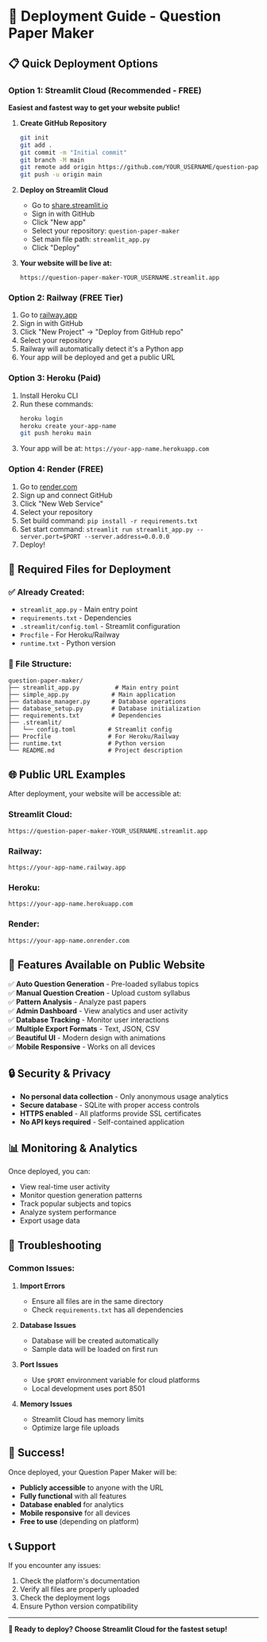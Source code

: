# 🚀 Deployment Guide - Question Paper Maker

## 📋 Quick Deployment Options

### Option 1: Streamlit Cloud (Recommended - FREE)
**Easiest and fastest way to get your website public!**

1. **Create GitHub Repository**
   ```bash
   git init
   git add .
   git commit -m "Initial commit"
   git branch -M main
   git remote add origin https://github.com/YOUR_USERNAME/question-paper-maker.git
   git push -u origin main
   ```

2. **Deploy on Streamlit Cloud**
   - Go to [share.streamlit.io](https://share.streamlit.io)
   - Sign in with GitHub
   - Click "New app"
   - Select your repository: `question-paper-maker`
   - Set main file path: `streamlit_app.py`
   - Click "Deploy"

3. **Your website will be live at:**
   ```
   https://question-paper-maker-YOUR_USERNAME.streamlit.app
   ```

### Option 2: Railway (FREE Tier)
1. Go to [railway.app](https://railway.app)
2. Sign in with GitHub
3. Click "New Project" → "Deploy from GitHub repo"
4. Select your repository
5. Railway will automatically detect it's a Python app
6. Your app will be deployed and get a public URL

### Option 3: Heroku (Paid)
1. Install Heroku CLI
2. Run these commands:
   ```bash
   heroku login
   heroku create your-app-name
   git push heroku main
   ```
3. Your app will be at: `https://your-app-name.herokuapp.com`

### Option 4: Render (FREE)
1. Go to [render.com](https://render.com)
2. Sign up and connect GitHub
3. Click "New Web Service"
4. Select your repository
5. Set build command: `pip install -r requirements.txt`
6. Set start command: `streamlit run streamlit_app.py --server.port=$PORT --server.address=0.0.0.0`
7. Deploy!

## 🔧 Required Files for Deployment

### ✅ Already Created:
- `streamlit_app.py` - Main entry point
- `requirements.txt` - Dependencies
- `.streamlit/config.toml` - Streamlit configuration
- `Procfile` - For Heroku/Railway
- `runtime.txt` - Python version

### 📁 File Structure:
```
question-paper-maker/
├── streamlit_app.py          # Main entry point
├── simple_app.py            # Main application
├── database_manager.py      # Database operations
├── database_setup.py        # Database initialization
├── requirements.txt         # Dependencies
├── .streamlit/
│   └── config.toml         # Streamlit config
├── Procfile                # For Heroku/Railway
├── runtime.txt             # Python version
└── README.md               # Project description
```

## 🌐 Public URL Examples

After deployment, your website will be accessible at:

### Streamlit Cloud:
```
https://question-paper-maker-YOUR_USERNAME.streamlit.app
```

### Railway:
```
https://your-app-name.railway.app
```

### Heroku:
```
https://your-app-name.herokuapp.com
```

### Render:
```
https://your-app-name.onrender.com
```

## 🎯 Features Available on Public Website

✅ **Auto Question Generation** - Pre-loaded syllabus topics  
✅ **Manual Question Creation** - Upload custom syllabus  
✅ **Pattern Analysis** - Analyze past papers  
✅ **Admin Dashboard** - View analytics and user activity  
✅ **Database Tracking** - Monitor user interactions  
✅ **Multiple Export Formats** - Text, JSON, CSV  
✅ **Beautiful UI** - Modern design with animations  
✅ **Mobile Responsive** - Works on all devices  

## 🔒 Security & Privacy

- **No personal data collection** - Only anonymous usage analytics
- **Secure database** - SQLite with proper access controls
- **HTTPS enabled** - All platforms provide SSL certificates
- **No API keys required** - Self-contained application

## 📊 Monitoring & Analytics

Once deployed, you can:
- View real-time user activity
- Monitor question generation patterns
- Track popular subjects and topics
- Analyze system performance
- Export usage data

## 🚨 Troubleshooting

### Common Issues:

1. **Import Errors**
   - Ensure all files are in the same directory
   - Check `requirements.txt` has all dependencies

2. **Database Issues**
   - Database will be created automatically
   - Sample data will be loaded on first run

3. **Port Issues**
   - Use `$PORT` environment variable for cloud platforms
   - Local development uses port 8501

4. **Memory Issues**
   - Streamlit Cloud has memory limits
   - Optimize large file uploads

## 🎉 Success!

Once deployed, your Question Paper Maker will be:
- **Publicly accessible** to anyone with the URL
- **Fully functional** with all features
- **Database enabled** for analytics
- **Mobile responsive** for all devices
- **Free to use** (depending on platform)

## 📞 Support

If you encounter any issues:
1. Check the platform's documentation
2. Verify all files are properly uploaded
3. Check the deployment logs
4. Ensure Python version compatibility

---

**🎯 Ready to deploy? Choose Streamlit Cloud for the fastest setup!** 